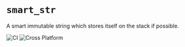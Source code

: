 # `smart_str`

A smart immutable string which stores itself on the stack if possible.

![CI](https://github.com/ParkMyCar/smart_str/actions/workflows/ci.yml/badge.svg?event=push)
![Cross Platform](https://github.com/ParkMyCar/smart_str/actions/workflows/cross_platform.yml/badge.svg?event=push)
